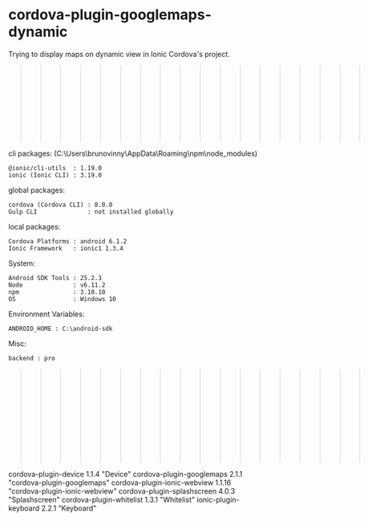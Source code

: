 # cordova-plugin-googlemaps-dynamic
Trying to display maps on dynamic view in Ionic Cordova's project.

>>>>>>>>>>>>>>>>>>>>>>> IONIC INFO

cli packages: (C:\Users\brunovinny\AppData\Roaming\npm\node_modules)

    @ionic/cli-utils  : 1.19.0
    ionic (Ionic CLI) : 3.19.0

global packages:

    cordova (Cordova CLI) : 8.0.0
    Gulp CLI              : not installed globally

local packages:

    Cordova Platforms : android 6.1.2
    Ionic Framework   : ionic1 1.3.4

System:

    Android SDK Tools : 25.2.3
    Node              : v6.11.2
    npm               : 3.10.10
    OS                : Windows 10

Environment Variables:

    ANDROID_HOME : C:\android-sdk

Misc:

    backend : pro
    
    
>>>>>>>>>>>>>>>>>>>>>>> PLUGINS LIST

cordova-plugin-device 1.1.4 "Device"
cordova-plugin-googlemaps 2.1.1 "cordova-plugin-googlemaps"
cordova-plugin-ionic-webview 1.1.16 "cordova-plugin-ionic-webview"
cordova-plugin-splashscreen 4.0.3 "Splashscreen"
cordova-plugin-whitelist 1.3.1 "Whitelist"
ionic-plugin-keyboard 2.2.1 "Keyboard"
